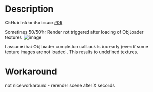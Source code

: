 # Description

GitHub link to the issue: [#95](https://github.com/makimenko/angular-template-for-threejs/issues/95)<br>  

Sometimes 50/50%: Render not triggered after loading of ObjLoader textures.
![image](https://user-images.githubusercontent.com/11466819/64205749-61f4cb00-cea1-11e9-8f95-756c5873b7a5.png)

I assume that ObjLoader completion callback is too early (even if some texture images are not loaded). This results to undefined textures.

# Workaround
not nice workaround - rerender scene after X seconds
